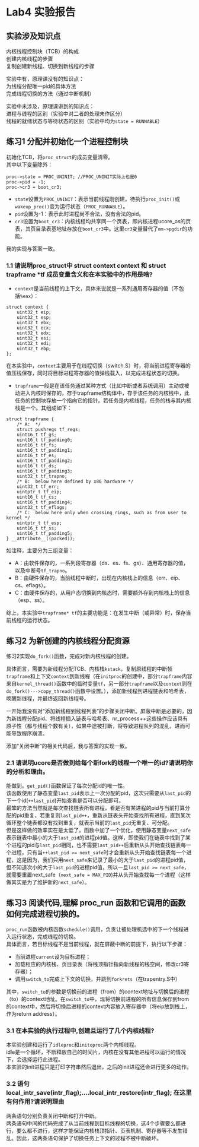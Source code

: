 # Lab4 实验报告

## 实验涉及知识点
内核线程控制块（TCB）的构成  
创建内核线程的步骤  
复制创建新线程、切换到新线程的步骤  

实验中有，原理课没有的知识点：  
为线程分配唯一pid的具体方法  
完成线程切换的方法（通过中断机制）  

实验中未涉及，原理课讲到的知识点：  
进程与线程的区别（实验中对二者的处理未作区分）  
线程的就绪状态与等待状态的区别（实验中均为`state = RUNNABLE`）  

## 练习1 分配并初始化一个进程控制块
初始化TCB，将`proc_struct`的成员变量清零。  
其中以下变量除外：  
```
proc->state = PROC_UNINIT; //PROC_UNINIT实际上也是0
proc->pid = -1;
proc->cr3 = boot_cr3;
```
- `state`设置为`PROC_UNINIT`：表示当前线程刚创建，待执行`proc_init()`或`wakeup_proc()`变为运行状态（`PROC_RUNNABLE`）。
- `pid`设置为-1：表示此时进程尚不合法，没有合法的pid。
- `cr3`设置为`boot_cr3`：内核线程均共享同一个页表，即内核进程ucore_os的页表，其页目录表基地址存放在`boot_cr3`中。这里`cr3`变量替代了`mm->pgdir`的功能。

我的实现与答案一致。

### 1.1 请说明proc_struct中 struct context context 和 struct trapframe *tf 成员变量含义和在本实验中的作用是啥?
- `context`是当前线程的上下文，具体来说就是一系列通用寄存器的值（不包括`%eax`）：
```
struct context {
    uint32_t eip;
    uint32_t esp;
    uint32_t ebx;
    uint32_t ecx;
    uint32_t edx;
    uint32_t esi;
    uint32_t edi;
    uint32_t ebp;
};
```
在本实验中，`context`主要用于在线程切换（switch.S）时，将当前进程寄存器的值压栈保存，同时将目标进程寄存器的值弹栈载入，以完成进程状态的切换。  

- `trapframe`一般是在该任务通过某种方式（比如中断或者系统调用）主动或被动进入内核时保存的，存于trapframe结构体中，存于该任务的内核栈中，此任务的控制块存放一个指向它的指针。若任务是内核线程，任务的栈与其内核栈是一个。其组成如下：
```
struct trapframe {
    /* A:  */
    struct pushregs tf_regs;
    uint16_t tf_gs;
    uint16_t tf_padding0;
    uint16_t tf_fs;
    uint16_t tf_padding1;
    uint16_t tf_es;
    uint16_t tf_padding2;
    uint16_t tf_ds;
    uint16_t tf_padding3;
    uint32_t tf_trapno;
    /* B:  below here defined by x86 hardware */
    uint32_t tf_err;
    uintptr_t tf_eip;
    uint16_t tf_cs;
    uint16_t tf_padding4;
    uint32_t tf_eflags;
    /* C:  below here only when crossing rings, such as from user to kernel */
    uintptr_t tf_esp;
    uint16_t tf_ss;
    uint16_t tf_padding5;
} __attribute__((packed));
```
如注释，主要分为三组变量：  
- A：由软件保存的，一系列段寄存器（ds、es、fs、gs）、通用寄存器的值，以及中断号`tf_trapno`。
- B：由硬件保存的，当前线程中断时，出现在内核栈上的信息（err、eip、cs、eflags）。
- C：由硬件保存的，从用户态切换到内核态时，需要额外存到内核栈上的信息（esp、ss）。

综上，本实验中`trapframe* tf`的主要功能是：在发生中断（或异常）时，保存当前线程的运行状态。

## 练习2 为新创建的内核线程分配资源
练习2实现`do_fork()`函数，完成对新内核线程的创建。

具体而言，需要为新线程分配TCB、内核栈`kstack`，复制原线程的中断帧`trapframe`和上下文`context`到新线程（在`initproc`的创建中，部分`trapframe`内容来自`kernel_thread()`函数中的临时变量`tf`，另一部分`trapframe`以及`context`则在`do_fork()--->copy_thread()`函数中设置。），添加新线程到进程链表和哈希表，唤醒新线程，并最终返回新线程号。

一开始我没有对“添加新线程到线程列表”的步骤关闭中断。屏蔽中断是必要的，因为新线程分配pid、将线程插入链表与哈希表、nr_process++这些操作应该具有原子性（都与线程个数有关），如果中途被打断，将导致进程队列的混乱，进而可能导致程序崩溃。

添加“关闭中断”的相关代码后，我与答案的实现一致。

### 2.1 请说明ucore是否做到给每个新fork的线程一个唯一的id?请说明你的分析和理由。
能做到。`get_pid()`函数保证了每次分配id的唯一性。  
该函数使用了静态变量`last_pid`表示上一次分配的pid，这次只需要从`last_pid`的下一个id(`++last_pid`)开始查看是否可以分配即可。  
最笨的方法当然就是每次查找链表所有进程，看是否有某进程的pid与当前打算分配的pid重复，若重复则`last_pid++`，重新从链表头开始查找所有进程，直到某次循环整个链表都没有找到重复，就表示当前的`last_pid`无重复、可分配。  
但是这样做的效率实在是太低了。函数中加了一个优化，使用静态变量`next_safe`表示链表中最小的大于`last_pid`的进程pid值。这样，即使我们在链表中找到了某个进程的pid与`last_pid`相同，也不需要`last_pid++`后重新从头开始查找链表每一个进程，只有当`++last_pid >= next_safe`时才会重新从头开始查找链表每一个进程，这是因为，我们只用`next_safe`来记录了最小的大于`last_pid`的进程pid值，但不知道次小的大于`last_pid`的进程pid值，所以一旦`last_pid >= next_safe`，就需要重置next_safe（`next_safe = MAX_PID`)并从头开始查找每一个进程（这样做其实是为了维护新的`next_safe`）。

## 练习3 阅读代码,理解 proc_run 函数和它调用的函数如何完成进程切换的。
`proc_run`函数被内核函数`schedule()`调用，负责让被处理机选中的下一个线程进入运行状态，完成线程的切换。  
具体而言，若目标线程不是当前线程，就在屏蔽中断的前提下，执行以下步骤：  
- 当前进程`current`设为目标进程；
- 加载相应的内核栈、页目录表（将栈顶指针指向新线程的栈空间，修改cr3寄存器）；
- 调用`switch_to`完成上下文的切换，并跳到`forkrets`（在trapentry.S中）

其中，`switch_to`的参数是切换前的进程（from）的context地址与切换后的进程（to）的context地址。在`switch_to`中，现将切换前进程的所有信息保存到from的context中，然后将切换后进程的context内容放入寄存器中（将eip放到栈上，作为return address）。

### 3.1 在本实验的执行过程中,创建且运行了几个内核线程?
本实验创建和运行了`idleproc`和`initoproc`两个内核线程。  
idle是一个循环，不断释放自己的时间片，内核在没有其他进程可以运行的情况下，会选择运行此进程。  
本实验的init进程只是打印字符串然后退出，之后的init进程还会进行更多的动作。  

### 3.2 语句 local_intr_save(intr_flag);....local_intr_restore(intr_flag);	 在这里有何作用?请说明理由  
两条语句分别负责关闭中断和打开中断。  
两条语句中间的代码完成了从当前线程到目标线程的切换，这4个步骤要么都进行，要么都不进行，这样才能保证内核栈顶指针、页表机制、寄存器等不发生错乱。因此，这两条语句保护了切换任务上下文的过程不被中断破坏。
